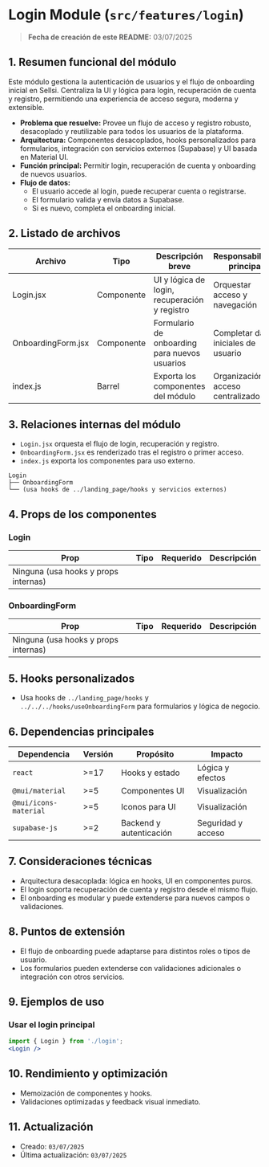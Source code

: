 # Login Module (`src/features/login`)

> **Fecha de creación de este README:** 03/07/2025

## 1. Resumen funcional del módulo

Este módulo gestiona la autenticación de usuarios y el flujo de onboarding inicial en Sellsi. Centraliza la UI y lógica para login, recuperación de cuenta y registro, permitiendo una experiencia de acceso segura, moderna y extensible.

- **Problema que resuelve:** Provee un flujo de acceso y registro robusto, desacoplado y reutilizable para todos los usuarios de la plataforma.
- **Arquitectura:** Componentes desacoplados, hooks personalizados para formularios, integración con servicios externos (Supabase) y UI basada en Material UI.
- **Función principal:** Permitir login, recuperación de cuenta y onboarding de nuevos usuarios.
- **Flujo de datos:**
  - El usuario accede al login, puede recuperar cuenta o registrarse.
  - El formulario valida y envía datos a Supabase.
  - Si es nuevo, completa el onboarding inicial.

## 2. Listado de archivos
| Archivo            | Tipo        | Descripción breve                                 | Responsabilidad principal                |
|--------------------|-------------|--------------------------------------------------|------------------------------------------|
| Login.jsx          | Componente  | UI y lógica de login, recuperación y registro     | Orquestar acceso y navegación            |
| OnboardingForm.jsx | Componente  | Formulario de onboarding para nuevos usuarios     | Completar datos iniciales de usuario     |
| index.js           | Barrel      | Exporta los componentes del módulo                | Organización y acceso centralizado       |

## 3. Relaciones internas del módulo
- `Login.jsx` orquesta el flujo de login, recuperación y registro.
- `OnboardingForm.jsx` es renderizado tras el registro o primer acceso.
- `index.js` exporta los componentes para uso externo.

```
Login
├── OnboardingForm
└── (usa hooks de ../landing_page/hooks y servicios externos)
```

## 4. Props de los componentes
### Login
| Prop           | Tipo           | Requerido | Descripción                                 |
|----------------|----------------|-----------|---------------------------------------------|
| Ninguna (usa hooks y props internas)

### OnboardingForm
| Prop           | Tipo           | Requerido | Descripción                                 |
|----------------|----------------|-----------|---------------------------------------------|
| Ninguna (usa hooks y props internas)

## 5. Hooks personalizados
- Usa hooks de `../landing_page/hooks` y `../../../hooks/useOnboardingForm` para formularios y lógica de negocio.

## 6. Dependencias principales
| Dependencia         | Versión | Propósito                  | Impacto                |
|---------------------|---------|----------------------------|------------------------|
| `react`             | >=17    | Hooks y estado             | Lógica y efectos       |
| `@mui/material`     | >=5     | Componentes UI             | Visualización          |
| `@mui/icons-material`| >=5    | Iconos para UI             | Visualización          |
| `supabase-js`       | >=2     | Backend y autenticación    | Seguridad y acceso     |

## 7. Consideraciones técnicas
- Arquitectura desacoplada: lógica en hooks, UI en componentes puros.
- El login soporta recuperación de cuenta y registro desde el mismo flujo.
- El onboarding es modular y puede extenderse para nuevos campos o validaciones.

## 8. Puntos de extensión
- El flujo de onboarding puede adaptarse para distintos roles o tipos de usuario.
- Los formularios pueden extenderse con validaciones adicionales o integración con otros servicios.

## 9. Ejemplos de uso

### Usar el login principal
```jsx
import { Login } from './login';
<Login />
```

## 10. Rendimiento y optimización
- Memoización de componentes y hooks.
- Validaciones optimizadas y feedback visual inmediato.

## 11. Actualización
- Creado: `03/07/2025`
- Última actualización: `03/07/2025`
